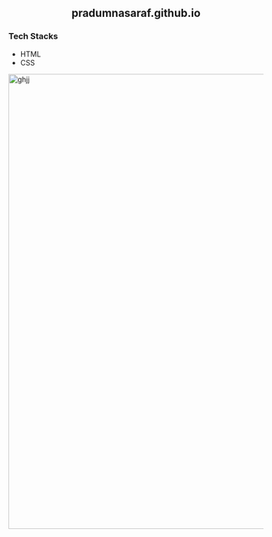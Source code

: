 <h2 align="center"> pradumnasaraf.github.io</h2>


### Tech Stacks
- HTML
- CSS

<img width="900" alt="ghjj" src="https://user-images.githubusercontent.com/114948505/206849277-55c28453-c1bc-4cba-a511-a5c8d761144d.png">
